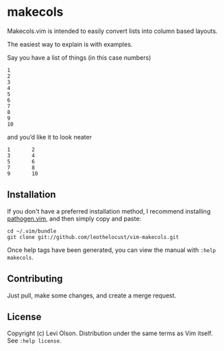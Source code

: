 makecols
========

Makecols.vim is intended to easily convert lists into column based
layouts.

The easiest way to explain is with examples.

Say you have a list of things (in this case numbers)

    1
    2
    3
    4
    5
    6
    7
    8
    9
    10

and you’d like it to look neater

    1       2
    3       4
    5       6
    7       8
    9       10

Installation
------------

If you don't have a preferred installation method, I recommend
installing [pathogen.vim](https://github.com/tpope/vim-pathogen), and
then simply copy and paste:

    cd ~/.vim/bundle
    git clone git://github.com/leothelocust/vim-makecols.git

Once help tags have been generated, you can view the manual with
`:help makecols`.

Contributing
------------

Just pull, make some changes, and create a merge request.

License
-------

Copyright (c) Levi Olson. Distribution under the same terms as Vim itself.
See `:help license`.
